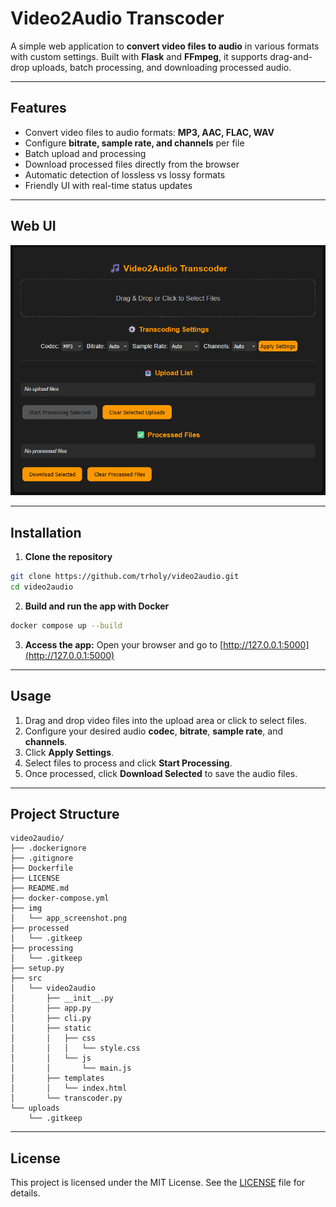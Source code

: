 # Video2Audio Transcoder

A simple web application to **convert video files to audio** in various formats with custom settings. Built with **Flask** and **FFmpeg**, it supports drag-and-drop uploads, batch processing, and downloading processed audio.

---

## Features

- Convert video files to audio formats: **MP3, AAC, FLAC, WAV**
- Configure **bitrate, sample rate, and channels** per file
- Batch upload and processing
- Download processed files directly from the browser
- Automatic detection of lossless vs lossy formats
- Friendly UI with real-time status updates

---

## Web UI

![](img/app_screenshot.png)

---

## Installation

1. **Clone the repository**
```bash
git clone https://github.com/trholy/video2audio.git
cd video2audio
````

2. **Build and run the app with Docker**

```bash
docker compose up --build
```

3. **Access the app:** Open your browser and go to [http://127.0.0.1:5000](http://127.0.0.1:5000)

---

## Usage

1. Drag and drop video files into the upload area or click to select files.
2. Configure your desired audio **codec**, **bitrate**, **sample rate**, and **channels**.
3. Click **Apply Settings**.
4. Select files to process and click **Start Processing**.
5. Once processed, click **Download Selected** to save the audio files.

---

## Project Structure

```
video2audio/
├── .dockerignore
├── .gitignore
├── Dockerfile
├── LICENSE
├── README.md
├── docker-compose.yml
├── img
│   └── app_screenshot.png
├── processed
│   └── .gitkeep
├── processing
│   └── .gitkeep
├── setup.py
├── src
│   └── video2audio
│       ├── __init__.py
│       ├── app.py
│       ├── cli.py
│       ├── static
│       │   ├── css
│       │   │   └── style.css
│       │   └── js
│       │       └── main.js
│       ├── templates
│       │   └── index.html
│       └── transcoder.py
└── uploads
    └── .gitkeep
```

---

## License

This project is licensed under the MIT License. See the [LICENSE](LICENSE) file for details.

